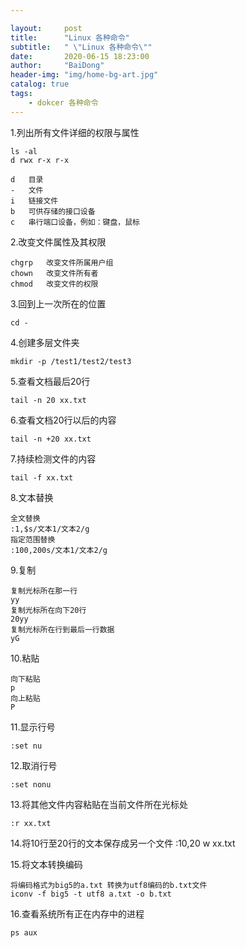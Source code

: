 ```yaml
---

layout:     post
title:      "Linux 各种命令"
subtitle:   " \"Linux 各种命令\""
date:       2020-06-15 18:23:00
author:     "BaiDong"
header-img: "img/home-bg-art.jpg"
catalog: true
tags:
    - dokcer 各种命令
---
```

1.列出所有文件详细的权限与属性

    ls -al 
    d rwx r-x r-x

    d   目录
    -   文件
    i   链接文件
    b   可供存储的接口设备
    c   串行端口设备，例如：键盘，鼠标

2.改变文件属性及其权限

    chgrp   改变文件所属用户组
    chown   改变文件所有者
    chmod   改变文件的权限

3.回到上一次所在的位置

    cd -

4.创建多层文件夹

    mkdir -p /test1/test2/test3

5.查看文档最后20行

    tail -n 20 xx.txt

6.查看文档20行以后的内容

    tail -n +20 xx.txt
7.持续检测文件的内容

    tail -f xx.txt
8.文本替换

    全文替换    
    :1,$s/文本1/文本2/g
    指定范围替换
    :100,200s/文本1/文本2/g
9.复制

    复制光标所在那一行
    yy
    复制光标所在向下20行
    20yy
    复制光标所在行到最后一行数据
    yG
10.粘贴

    向下粘贴
    p
    向上粘贴
    P
11.显示行号

    :set nu
12.取消行号

    :set nonu
13.将其他文件内容粘贴在当前文件所在光标处

    :r xx.txt
14.将10行至20行的文本保存成另一个文件
    :10,20 w xx.txt

15.将文本转换编码

    将编码格式为big5的a.txt 转换为utf8编码的b.txt文件
    iconv -f big5 -t utf8 a.txt -o b.txt
16.查看系统所有正在内存中的进程

    ps aux

